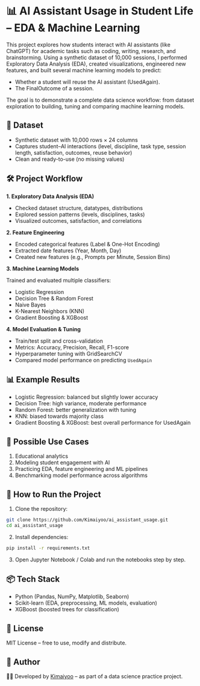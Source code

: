 # 📊 AI Assistant Usage in Student Life – EDA & Machine Learning

This project explores how students interact with AI assistants (like ChatGPT) for academic tasks such as coding, writing, research, and brainstorming. Using a synthetic dataset of 10,000 sessions, I performed Exploratory Data Analysis (EDA), created visualizations, engineered new features, and built several machine learning models to predict:

- Whether a student will reuse the AI assistant (UsedAgain).
- The FinalOutcome of a session.

The goal is to demonstrate a complete data science workflow: from dataset exploration to building, tuning and comparing machine learning models.

## 📂 Dataset

- Synthetic dataset with 10,000 rows × 24 columns
- Captures student–AI interactions (level, discipline, task type, session length, satisfaction, outcomes, reuse behavior)
- Clean and ready-to-use (no missing values)

## 🛠️ Project Workflow
**1. Exploratory Data Analysis (EDA)**  
- Checked dataset structure, datatypes, distributions  
- Explored session patterns (levels, disciplines, tasks)  
- Visualized outcomes, satisfaction, and correlations  

**2. Feature Engineering**  
- Encoded categorical features (Label & One-Hot Encoding)  
- Extracted date features (Year, Month, Day)  
- Created new features (e.g., Prompts per Minute, Session Bins)  

**3. Machine Learning Models**  

Trained and evaluated multiple classifiers:  
- Logistic Regression  
- Decision Tree & Random Forest  
- Naive Bayes  
- K-Nearest Neighbors (KNN)  
- Gradient Boosting & XGBoost  

**4. Model Evaluation & Tuning**  
- Train/test split and cross-validation  
- Metrics: Accuracy, Precision, Recall, F1-score  
- Hyperparameter tuning with GridSearchCV  
- Compared model performance on predicting `UsedAgain`
  
## 📊 Example Results

- Logistic Regression: balanced but slightly lower accuracy
- Decision Tree: high variance, moderate performance
- Random Forest: better generalization with tuning
- KNN: biased towards majority class
- Gradient Boosting & XGBoost: best overall performance for UsedAgain

## 🚀 Possible Use Cases

1. Educational analytics
2. Modeling student engagement with AI
3. Practicing EDA, feature engineering and ML pipelines
4. Benchmarking model performance across algorithms

## 📌 How to Run the Project

1. Clone the repository:
``` bash
git clone https://github.com/Kimaiyoo/ai_assistant_usage.git
cd ai_assistant_usage
```

2. Install dependencies:
```bash
pip install -r requirements.txt
````

3. Open Jupyter Notebook / Colab and run the notebooks step by step.

## 📦 Tech Stack

- Python (Pandas, NumPy, Matplotlib, Seaborn)
- Scikit-learn (EDA, preprocessing, ML models, evaluation)
- XGBoost (boosted trees for classification)

## 📜 License

MIT License – free to use, modify and distribute.

## 👤  Author

👩‍💻 Developed by [Kimaiyoo](https://github.com/Kimaiyoo) – as part of a data science practice project.
